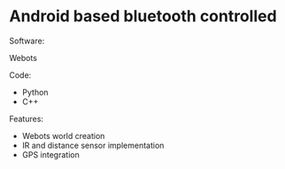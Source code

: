 # Android based bluetooth controlled

Software:

Webots

Code:

* Python
* C++
 
Features:
* Webots world creation
* IR and distance sensor implementation
* GPS integration




